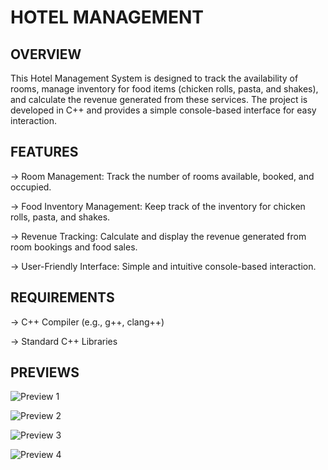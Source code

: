 # HOTEL MANAGEMENT
## OVERVIEW

This Hotel Management System is designed to track the availability of rooms, manage inventory for food items (chicken rolls, pasta, and shakes), and calculate the revenue generated from these services. The project is developed in C++ and provides a simple console-based interface for easy interaction.

## FEATURES

-> Room Management: Track the number of rooms available, booked, and occupied.

-> Food Inventory Management: Keep track of the inventory for chicken rolls, pasta, and shakes.

-> Revenue Tracking: Calculate and display the revenue generated from room bookings and food sales.

-> User-Friendly Interface: Simple and intuitive console-based interaction.

## REQUIREMENTS

-> C++ Compiler (e.g., g++, clang++)

-> Standard C++ Libraries

## PREVIEWS

![Preview 1](https://github.com/Cx-rrupt/Hotel-Management/assets/151696980/65e67a17-3d93-41ac-a30f-a9f65b7292ac)

![Preview 2](https://github.com/Cx-rrupt/Hotel-Management/assets/151696980/0665a3fe-4bec-47e8-a5bf-8f4b411649f7)

![Preview 3](https://github.com/Cx-rrupt/Hotel-Management/assets/151696980/ce637274-90b6-4341-a7cf-bec8ce073c38)

![Preview 4](https://github.com/Cx-rrupt/Hotel-Management/assets/151696980/a0afe4f0-f6ea-4e1a-ac99-756ac898f85d)


